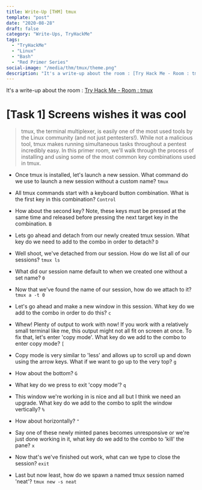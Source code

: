 ```yaml
---
title: Write-Up [THM] tmux
template: "post"
date: "2020-08-28"
draft: false
category: "Write-Ups, TryHackMe"
tags:
  - "TryHackMe"
  - "Linux"
  - "Bash"
  - "Red Primer Series"
social-image: "/media/thm/tmux/theme.png"
description: "It's a write-up about the room : [Try Hack Me - Room : tmux](https://tryhackme.com/room/rptmux)"
---
```


It's a write-up about the room : [Try Hack Me - Room : tmux](https://tryhackme.com/room/rptmux)

# [Task 1] Screens wishes it was cool

> tmux, the terminal multiplexer, is easily one of the most used tools by the Linux community (and not just pentesters!). While not a malicious tool, tmux makes running simultaneous tasks throughout a pentest incredibly easy. In this primer room, we'll walk through the process of installing and using some of the most common key combinations used in tmux.

* Once tmux is installed, let's launch a new session. What command do we use to launch a new session without a custom name? `tmux`

* All tmux commands start with a keyboard button combination. What is the first key in this combination? `Control`

* How about the second key? Note, these keys must be pressed at the same time and released before pressing the next target key in the combination. `B`

* Lets go ahead and detach from our newly created tmux session. What key do we need to add to the combo in order to detach? `D`

* Well shoot, we've detached from our session. How do we list all of our sessions? `tmux ls`

* What did our session name default to when we created one without a set name? `0`

* Now that we've found the name of our session, how do we attach to it? `tmux a -t 0`

* Let's go ahead and make a new window in this session. What key do we add to the combo in order to do this? `c`

* Whew! Plenty of output to work with now! If you work with a relatively small terminal like me, this output might not all fit on screen at once. To fix that, let's enter 'copy mode'. What key do we add to the combo to enter copy mode? `[`

* Copy mode is very similar to 'less' and allows up to scroll up and down using the arrow keys. What if we want to go up to the very top? `g`

* How about the bottom? `G`

* What key do we press to exit 'copy mode'? `q`

* This window we're working in is nice and all but I think we need an upgrade. What key do we add to the combo to split the window vertically? `%`

* How about horizontally? `"`

* Say one of these newly minted panes becomes unresponsive or we're just done working in it, what key do we add to the combo to 'kill' the pane? `x`

* Now that's we've finished out work, what can we type to close the session? `exit`

* Last but now least, how do we spawn a named tmux session named 'neat'? `tmux new -s neat`